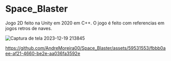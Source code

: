 # Space_Blaster
 Jogo 2D feito na Unity em 2020 em C++. O jogo é feito com referencias em jogos retros de naves. 
 
![Captura de tela 2023-12-19 213845](https://github.com/AndreMoreira00/Space_Blaster/assets/59531553/9e6e6390-1ab5-45c6-af90-4f87b70ec0a6)


https://github.com/AndreMoreira00/Space_Blaster/assets/59531553/fbbb0aee-af21-4660-be2e-aa036fa3592e

